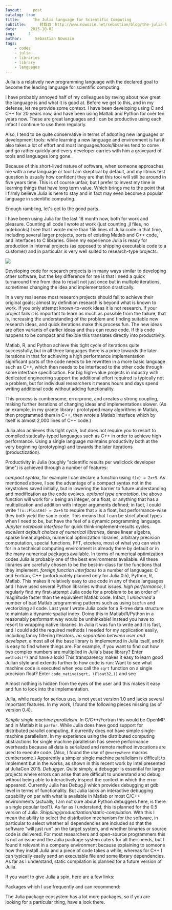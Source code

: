 ```yaml
---
layout:     post
catalog: true
title:      The Julia language for Scientific Computing
subtitle:      转载自：http://www.nowozin.net/sebastian/blog/the-julia-language-for-scientific-computing.html
date:      2015-10-02
img:      3
author:      Sebastian Nowozin
tags:
    - codes
    - julia
    - libraries
    - library
    - languages
---
```


Julia is a relatively new programming language with
the declared goal
to become the leading language for scientific computing.

I have probably annoyed half of my colleagues by raving about how great the
language is and what it is good at.
Before we get to this, and in my defense, let me provide some context. I have
been developing using C and C++ for 20 years now, and have been using Matlab
and Python for over ten years now. These are great languages and I can be
productive using each, infact I continue to use them regularly.

Also, I tend to be quite conservative in terms of adopting new languages or
development tools: while learning a new language and environment is fun
it also takes a lot of effort and most languages/tools/libraries tend to come
and go rather quickly and every developer carries with him a graveyard of
tools and languages long gone.

Because of this short-lived nature of software, when someone approaches me
with a new language or tool I am skeptical by default, and my litmus test
question is usually how confident they are that this tool will still be around
in five years time. This is of course unfair, but I prefer to invest my time
in learning things that have long term value. Which brings me to the point
that I firmly believe Julia is here to stay and in fact may even become a
popular language in scientific computing.

Enough rambling, let's get to the good parts.

I have been using Julia for the last 18 month now, both for work and pleasure.
Counting all code I wrote at work (just counting .jl files, no notebooks) I
see that I wrote more than 15k lines of Julia code in that time, including
several larger projects, ports of existing Matlab and C++ code, and interfaces
to C libraries.
Given my experience Julia is ready for production in internal projects (as
opposed to shipping executable code to a customer) and in particular is very
well suited to research-type projects.

![](http://www.nowozin.net/sebastian/blog/images/julia.svg)


Developing code for research projects is in many ways similar to developing
other software, but the key difference for me is that I need a quick
turnaround time from idea to result not just once but in multiple iterations,
sometimes changing the idea and implementation drastically.

In a very real sense most research projects should fail to achieve their
original goals; almost by definition research is beyond what is known to
work. If you only attempt known-to-work ideas it is not research.
If your project fails it is important to learn as much as possible from the
failure, that is, increasing the understanding of the problem and finding
suitable new research ideas, and quick iterations make this process fun.
The new ideas are often variants of earlier ideas and thus can reuse code. If
this code happens to be compact and flexible this translates directly into
productivity.

Matlab, R, and Python achieve this tight cycle of iterations quite
successfully, but in all three languages there is a price towards the later
iterations in that for achieving a high performance implementation significant
parts of the code needs to be rewritten in a more basic language
such as C++, which then needs to be interfaced to the other code through some
interface specification.
For big high-value projects in industry with dedicated engineering support
the additional effort required is typically not a problem, but for individual
researchers it means hours and days spend writing additional code without
adding functionality.

This process is cumbersome, errorprone, and creates a strong coupling, making
further iterations of changing ideas and implementations slower.
(As an example, in my grante
library I prototyped many algorithms in Matlab, then programmed them in C++,
then wrote a Matlab interface which by itself is almost 2,000 lines of C++
code.)

Julia also achieves this tight cycle, but does not
require you to resort to compiled statically-typed languages such as C++ in
order to achieve high performance.
Using a single language maintains productivity both at the very beginning
(prototyping) and towards the later iterations (productization).

Productivity in Julia (roughly "scientific results per wallclock developer
time") is achieved through a number of features:

*compact syntax*, for example I can declare a function using `f(x) = 2x+5`.
As mentioned above, I see the advantage of a compact syntax not in the
keystrokes saved initially, but in lowering the barrier to future
understanding and modification as the code evolves.
*optional type annotation*, the above function will work for `x` being an
integer, or a float, or anything that has a multiplication and addition with
integer arguments defined; in fact, I could write `f(x::Float64) = 2x+5` to
require that `x` is a float, but performance-wise they both yield the same
code. This means that I can be strict about types when I need to be, but have
the feel of a dynamic programming
language.
*Jupyter notebook interface* for quick
think-implement-results cycles.
*excellent default choices of numerical libraries*, dense linear algebra,
sparse linear algebra,
numerical optimization libraries,
arbitrary precision computation,
special functions,
FFT, etcetera, most of what you can wish for
in a technical computing environment is already there by default or in the
many numerical packages available. In terms of numerical optimization codes
Julia is probably one of the best environments
available. All these libraries are carefully chosen to be the best-in-class
for the functions that they implement.
*foreign function interfaces*
to a number of languages:
C and Fortran,
C++ (unfortunately planned only for Julia 0.5),
Python,
R,
Matlab. This makes it relatively
easy to use code in any of these languages and I have used several Python
libraries without issues.
*high performance*, I regularly find my
first-attempt Julia code for a problem to be an order of magnitude faster
than the equivalent Matlab code. Infact, I *unlearned* a number of bad Matlab
programming patterns such as using `bsxfun` and vectorizing all code. Last
year I wrote Julia code for a R-tree data
structure to maintain a dynamic spatial
index. Doing this in Matlab/R/Python in a reasonably performant way would be
unthinkable! Instead you have to resort to wrapping native
libraries.
In Julia it was fun to write and it is fast, and I could add the required
methods I needed for my application easily, including fancy filtering
iterators.
*no separation between user and developer*, almost all of the base library
is implemented in Julia itself, and it is easy to find where things are. For
example, if you want to find out how two complex numbers are multiplied in
Julia's base library? Enter `methods(*)` and have a
look!
This transparency makes it easy to learn good Julian style and extends further
to how code is run:
Want to see what machine code is executed when you call the `sqrt` function on
a single precision float?
Enter `code_native(sqrt, (Float32,))` and see

Almost nothing is hidden from the eyes of the user and this makes it easy and
fun to look into the implementation.

Julia, while ready for serious use, is not yet at version 1.0 and lacks
several important features.
In my work, I found the following pieces missing (as of version 0.4).

*Simple single machine parallelism*. In C/C++/Fortran this would be
OpenMP and in Matlab it is `parfor`.
While Julia does have good support for distributed parallel
computing,
it currently does not have simple single-machine parallelism.
In my experience using the distributed computing abstractions for single
machine parallelism has severe performance overheads because all data is
serialized and remote method invocations are used to execute code.
(Also, I found the use of `@everywhere` macros cumbersome.)
Apparently a simpler single machine parallelism is difficult to implement but
in the works, as shown in this recent work by
Intel presented at JuliaCon
2015.
*Debugger*. Quite simply, a debugger is essential for larger projects where
errors can arise that are difficult to understand and debug without being able
to interactively inspect the context in which the error appeared.
Currently Julia has Debug.jl which
provides debugging at gdb level in terms
of functionality.
But Julia lacks an interactive debugging capability on par with what is
available in Matlab or most C/C++ environments (actually, I am not sure about
Python debuggers here, is
there a single popular tool?).
As far as I understand, this is planned for the 0.5 version of Julia.
*Shipping/productization/static-compilation*. With this I mean the ability
to select the distribution mechanism for the software, in particular to select
whether all dependencies are included so that the software "will just run" on
the target system, and whether binaries or source code is delivered.
For most researchers and open-source programmers this is not an issue and the
Julia package system caters for all their needs, but I found it relevant in a
company environment because explaining to someone how they install Julia and a
piece of code takes a while, whereas for C++ I can typically easily send an
executable file and some library dependencies.
As far as I understand, static compilation is planned for a future version of
Julia.

If you want to give Julia a spin, here are a few links:

Packages which I use frequently and can recommend:

The Julia package ecosystem has a lot
more packages, so if you are looking for a particular thing, have a look
there.
